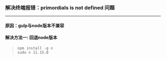 
### 解决终端报错：primordials is not defined 问题
---

#### 原因：gulp与node版本不兼容

#### 解决方法一: 回退node版本
>```
>npm install -g n
>sudo n 11.15.0
>```